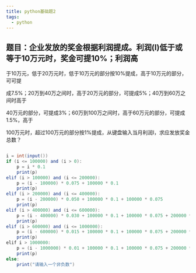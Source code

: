 ```yaml
---
title: python基础题2
tags:
  - python
---
```

## 题目：企业发放的奖金根据利润提成。利润(I)低于或等于10万元时，奖金可提10%；利润高

于10万元，低于20万元时，低于10万元的部分按10%提成，高于10万元的部分，可可提

成7.5%；20万到40万之间时，高于20万元的部分，可提成5%；40万到60万之间时高于

40万元的部分，可提成3%；60万到100万之间时，高于60万元的部分，可提成1.5%，高于

100万元时，超过100万元的部分按1%提成，从键盘输入当月利润I，求应发放奖金总数？
```java

i = int(input())
if (i <= 100000) and (i > 0):
    p = i * 0.1
    print(p)
elif (i > 100000) and (i <= 200000):
    p = (i - 100000) * 0.075 + 100000 * 0.1
    print(p)
elif (i > 200000) and (i <= 400000):
    p = (i - 200000) * 0.050 + 100000 * 0.1 + 100000 * 0.075
    print(p)
elif (i > 400000) and (i <= 600000):
    p = (i - 400000) * 0.030 + 100000 * 0.1 + 100000 * 0.075 + 200000 * 0.050
    print(p)
elif (i > 600000) and (i <= 1000000):
    p = (i - 600000) * 0.015 + 100000 * 0.1 + 100000 * 0.075 + 200000 * 0.050 + 200000 * 0.030
    print(p)
elif i > 1000000:
    p = (i - 1000000) * 0.01 + 100000 * 0.1 + 100000 * 0.075 + 200000 * 0.050 + 200000 * 0.030 + 400000 * 0.015
    print(p)
else:
    print("请输入一个非负数")
```
